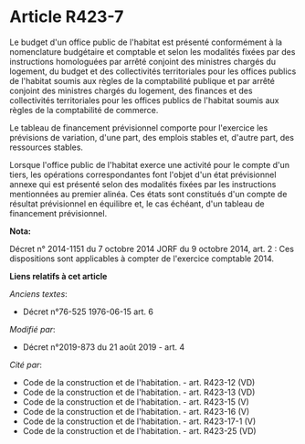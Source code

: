# Article R423-7

Le budget d'un office public de l'habitat est présenté conformément à la nomenclature budgétaire et comptable et selon les
modalités fixées par des instructions homologuées par arrêté conjoint des ministres chargés du logement, du budget et des
collectivités territoriales pour les offices publics de l'habitat soumis aux règles de la comptabilité publique et par arrêté
conjoint des ministres chargés du logement, des finances et des collectivités territoriales pour les offices publics de
l'habitat soumis aux règles de la comptabilité de commerce. 

Le tableau de financement prévisionnel comporte pour l'exercice les prévisions de variation, d'une part, des emplois stables
et, d'autre part, des ressources stables. 

Lorsque l'office public de l'habitat exerce une activité pour le compte d'un tiers, les opérations correspondantes font
l'objet d'un état prévisionnel annexe qui est présenté selon des modalités fixées par les instructions mentionnées au premier
alinéa. Ces états sont constitués d'un compte de résultat prévisionnel en équilibre et, le cas échéant, d'un tableau de
financement prévisionnel.

**Nota:**

Décret n° 2014-1151 du 7 octobre 2014 JORF du 9 octobre 2014, art. 2 : Ces dispositions sont applicables à compter de
l'exercice comptable 2014.

**Liens relatifs à cet article**

_Anciens textes_:

  - Décret n°76-525 1976-06-15 art. 6

_Modifié par_:

  - Décret n°2019-873 du 21 août 2019 - art. 4

_Cité par_:

  - Code de la construction et de l'habitation. - art. R423-12 (VD)
  - Code de la construction et de l'habitation. - art. R423-13 (VD)
  - Code de la construction et de l'habitation. - art. R423-15 (V)
  - Code de la construction et de l'habitation. - art. R423-16 (V)
  - Code de la construction et de l'habitation. - art. R423-17-1 (V)
  - Code de la construction et de l'habitation. - art. R423-25 (VD)
